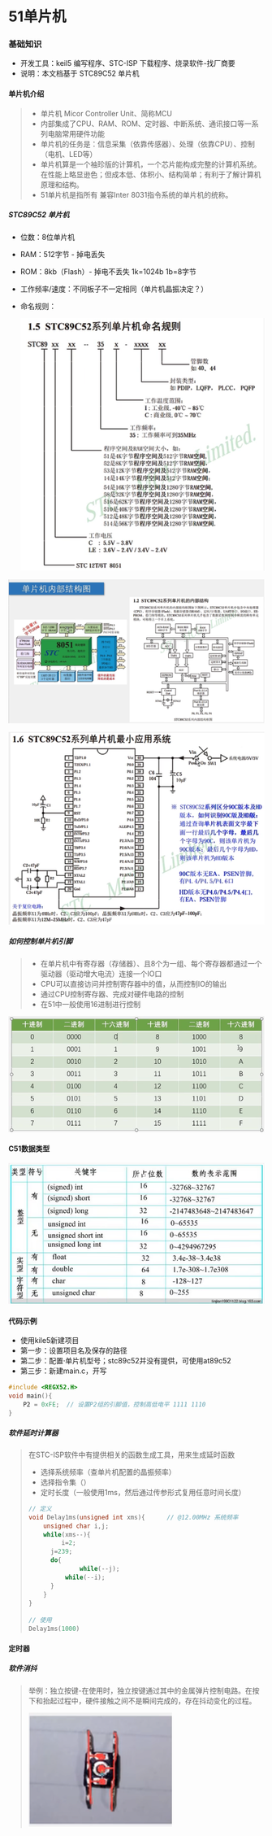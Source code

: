 # 51单片机



### 基础知识

- 开发工具：keil5 编写程序、STC-ISP 下载程序、烧录软件-找厂商要
- 说明：本文档基于 STC89C52 单片机





#### 单片机介绍

> - 单片机 Micor Controller Unit、简称MCU
> - 内部集成了CPU、RAM、ROM、定时器、中断系统、通讯接口等一系列电脑常用硬件功能
> - 单片机的任务是：信息采集（依靠传感器）、处理（依靠CPU）、控制（电机、LED等）
> - 单片机算是一个袖珍版的计算机，一个芯片能构成完整的计算机系统。在性能上略显逊色；但成本低、体积小、结构简单；有利于了解计算机原理和结构。
> - 51单片机是指所有 兼容Inter 8031指令系统的单片机的统称。



##### STC89C52 单片机

- 位数：8位单片机
- RAM：512字节 - 掉电丢失
- ROM：8kb（Flash）- 掉电不丢失 1k=1024b 1b=8字节
- 工作频率/速度：不同板子不一定相同（单片机晶振决定？）
- 命名规则：

  ![image-20231027084928716](images/51单片机/image-20231027084928716.png)

![image-20231027085413330](images/51单片机/image-20231027085413330.png)

![image-20231027085446712](images/51单片机/image-20231027085446712.png)





##### 如何控制单片机引脚

> - 在单片机中有寄存器（存储器）、且8个为一组、每个寄存器都通过一个驱动器（驱动增大电流）连接一个IO口
> - CPU可以直接访问并控制寄存器中的值，从而控制IO的输出
> - 通过CPU控制寄存器、完成对硬件电路的控制
> - 在51中一般使用16进制进行控制

![image-20231027091127373](images/51单片机/image-20231027091127373.png)



#### C51数据类型

![image-20231031084039088](images/51单片机/image-20231031084039088.png)





#### 代码示例

- 使用kile5新建项目
- 第一步：设置项目名及保存的路径
- 第二步：配置·单片机型号；stc89c52并没有提供，可使用at89c52
- 第三步：新建main.c，开写

```c
#include <REGX52.H>
void main(){
    P2 = 0xFE;	// 设置P2组的引脚值，控制高低电平 1111 1110
}
```







##### 软件延时计算器

> 在STC-ISP软件中有提供相关的函数生成工具，用来生成延时函数
>
> - 选择系统频率（查单片机配置的晶振频率）
> - 选择指令集（）
> - 定时长度（一般使用1ms，然后通过传参形式复用任意时间长度）
>
> ```c
> // 定义
> void Delay1ms(unsigned int xms){		// @12.00MHz 系统频率
>     unsigned char i,j;
>     while(xms--){
>          i=2;
>     	j=239;
>     	do{
>        	 	while(--j);
>         	while(--i);
>     	}
>     }
> }
> 
> // 使用
> Delay1ms(1000)
> ```
>
> 





#### 定时器









##### 软件消抖

> 举例：独立按键-在使用时，独立按键通过其中的金属弹片控制电路。在按下和抬起过程中，硬件接触之间不是瞬间完成的，存在抖动变化的过程。
>
> ![image-20231031091013470](images/51单片机/image-20231031091013470.png)

```

```







